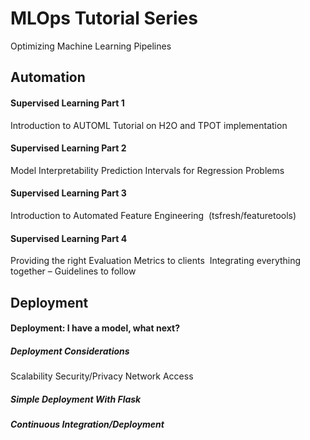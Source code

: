 # MLOps Tutorial Series
Optimizing Machine Learning Pipelines

## Automation

#### Supervised Learning Part 1
Introduction to AUTOML
Tutorial on H2O and TPOT implementation
#### Supervised Learning Part 2
Model Interpretability
Prediction Intervals for Regression Problems
#### Supervised Learning Part 3
Introduction to Automated Feature Engineering  (tsfresh/featuretools)
#### Supervised Learning Part 4
Providing the right Evaluation Metrics to clients 
Integrating everything together – Guidelines to follow

## Deployment
#### Deployment: I have a model, what next?
##### Deployment Considerations
  Scalability
  Security/Privacy
  Network Access
##### Simple Deployment With Flask
##### Continuous Integration/Deployment




